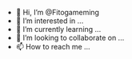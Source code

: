 - 👋 Hi, I’m @Fitogameming
- 👀 I’m interested in ...
- 🌱 I’m currently learning ...
- 💞️ I’m looking to collaborate on ...
- 📫 How to reach me ...

<!---
Fitogameming/Fitogameming is a ✨ special ✨ repository because its `README.md` (this file) appears on your GitHub profile.
You can click the Preview link to take a look at your changes.
--->
